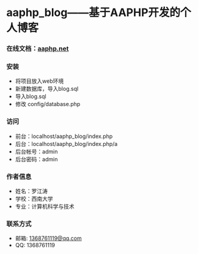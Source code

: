 # aaphp_blog——基于AAPHP开发的个人博客

### 在线文档：[aaphp.net](http://aaphp.net)

### 安装
* 将项目放入web环境
* 新建数据库，导入blog.sql
* 导入blog.sql
* 修改 config/database.php

### 访问
* 前台：localhost/aaphp_blog/index.php
* 后台：localhost/aaphp_blog/index.php/a
* 后台帐号：admin
* 后台密码：admin

### 作者信息
* 姓名：罗江涛
* 学校：西南大学
* 专业：计算机科学与技术
### 联系方式
* 邮箱: 1368761119@qq.com 
* QQ: 1368761119


